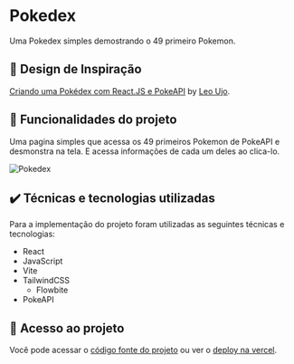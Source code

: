 # Pokedex

Uma Pokedex simples demostrando o 49 primeiro Pokemon.

## 🎨 Design de Inspiração

[Criando uma Pokédex com React.JS e PokeAPI](https://www.youtube.com/watch?v=dqMae44pEVk) by [Leo Ujo](https://www.youtube.com/@LeoUjo).

## 🔨 Funcionalidades do projeto

Uma pagina simples que acessa os 49 primeiros Pokemon de PokeAPI e desmonstra na tela. E acessa informações de cada um deles ao clica-lo. 

![Pokedex](https://github.com/J-Vinicius/Pokedex/assets/80431647/11755f9c-28f9-4ba8-91e9-298352961497#vitrinedev)

## ✔️ Técnicas e tecnologias utilizadas

Para a implementação do projeto foram utilizadas as seguintes técnicas e tecnologias:

- React
- JavaScript
- Vite
- TailwindCSS
    - Flowbite
- PokeAPI

## 📁 Acesso ao projeto

Você pode acessar o [código fonte do projeto](https://github.com/J-Vinicius/Pokedex) ou ver o [deploy na vercel](https://pokedex-dun-five.vercel.app/).

